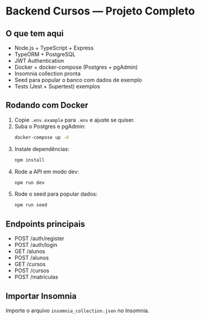 # Backend Cursos — Projeto Completo

## O que tem aqui
- Node.js + TypeScript + Express
- TypeORM + PostgreSQL
- JWT Authentication
- Docker + docker-compose (Postgres + pgAdmin)
- Insomnia collection pronta
- Seed para popular o banco com dados de exemplo
- Tests (Jest + Supertest) exemplos

## Rodando com Docker
1. Copie `.env.example` para `.env` e ajuste se quiser.
2. Suba o Postgres e pgAdmin:
   ```bash
   docker-compose up -d
   ```
3. Instale dependências:
   ```bash
   npm install
   ```
4. Rode a API em modo dev:
   ```bash
   npm run dev
   ```
5. Rode o seed para popular dados:
   ```bash
   npm run seed
   ```

## Endpoints principais
- POST /auth/register
- POST /auth/login
- GET /alunos
- POST /alunos
- GET /cursos
- POST /cursos
- POST /matriculas

## Importar Insomnia
Importe o arquivo `insomnia_collection.json` no Insomnia.

